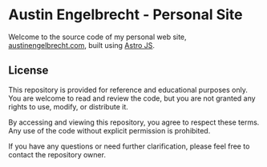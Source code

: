 # Austin Engelbrecht - Personal Site

Welcome to the source code of my personal web site, [austinengelbrecht.com](https://austinengelbrecht.com/), built using [Astro JS](https://astro.build/).

## License

This repository is provided for reference and educational purposes only. You are welcome to read and review the code, but you are not granted any rights to use, modify, or distribute it.

By accessing and viewing this repository, you agree to respect these terms. Any use of the code without explicit permission is prohibited.

If you have any questions or need further clarification, please feel free to contact the repository owner.
